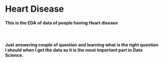<h1>Heart Disease</h1>


<h4>This is the EDA of data of people having Heart disease</h4>
<br>
<h4>Just answering couple of question and learning what is the right question I should when I get the data as it is the most important part in Data Science.</h4>
